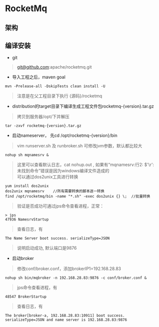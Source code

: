 # RocketMq
## 架构

## 编译安装
* git
> git@github.com:apache/rocketmq.git
* 导入工程之后，maven goal
```shell
mvn -Prelease-all -DskipTests clean install -U 
```
> 注意是在父工程目录下执行 {源码}/rocketmq
* distribution的target目录下编译生成工程文件包rocketmq-{version}.tar.gz  
> 拷贝到服务器/opt/下并解压
```shell
tar -zxvf rocketmq-{version}.tar.gz  
```
* 启动nameserver， 先cd /opt/rocketmq-{version}/bin
> vim runserver.sh 及 runbroker.sh 可修改jvm参数，默认都比较大 
```shell
nohup sh mqnamesrv & 
```
> 这里可以查看默认日志，cat nohup.out , 如果有“mqnamesrv:行2: $'\r': 未找到命令”错误是因为windows编译文件造成的        
> 可以通过dos2unix工具进行转换  
```shell
yum install dos2unix      
dos2unix mqnamesrv    //所有需要转换的脚本逐一转换        
find /opt/rocketmq/bin -name "*.sh" -exec dos2unix {} \;  //批量转换
```
> 验证是否成功可通过jps命令查看进程，正常：
```shell
> jps
47936 NamesrvStartup
```
> 查看日志，有 
```shell
The Name Server boot success. serializeType=JSON 
```      
> 说明启动成功, 默认端口是9876
* 启动broker 
> 修改conf/broker.conf，添加brokerIP1=192.168.28.83
```shell
nohup sh bin/mqbroker -n 192.168.28.83:9876 -c conf/broker.conf &
```
> jps命令查看进程，有
```shell
48547 BrokerStartup
```
> 查看日志，有
```shell
The broker[broker-a, 192.168.28.83:10911] boot success. serializeType=JSON and name server is 192.168.28.83:9876
```
